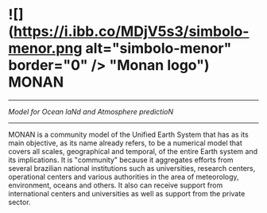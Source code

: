 # ![](https://i.ibb.co/MDjV5s3/simbolo-menor.png alt="simbolo-menor" border="0" /></a> "Monan logo") MONAN
---

 *Model for Ocean laNd and Atmosphere predictioN*

---
MONAN is a community model of the Unified Earth System that has as its main objective, as its name already refers, to be a numerical model that covers all scales, geographical and temporal, of the entire Earth system and its implications. It is "community" because it aggregates efforts from several brazilian national institutions such as universities, research centers, operational centers and various authorities in the area of meteorology, environment, oceans and others. It also can receive support from international centers and universities as well as support from the private sector. 
